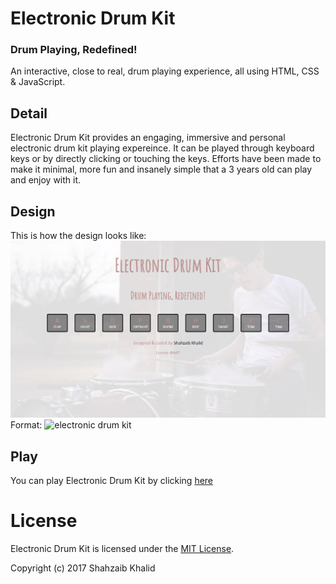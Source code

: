 # Electronic Drum Kit
### Drum Playing, Redefined!

An interactive, close to real, drum playing experience, all using HTML, CSS &amp; JavaScript.

## Detail
Electronic Drum Kit provides an engaging, immersive and personal electronic drum kit playing expereince. It can be played through keyboard keys or by directly clicking or touching the keys.
Efforts have been made to make it minimal, more fun and insanely simple that a 3 years old can play and enjoy with it.

## Design
This is how the design looks like:
![Electronic Drum Kit](./images/electronic-drum-kit.png)
Format: ![electronic drum kit](url)

## Play
You can play Electronic Drum Kit by clicking [here](https://shahzaibkhalid.github.io/electronic-drum-kit/)

# License
Electronic Drum Kit is licensed under the [MIT License]().

Copyright (c) 2017 Shahzaib Khalid
